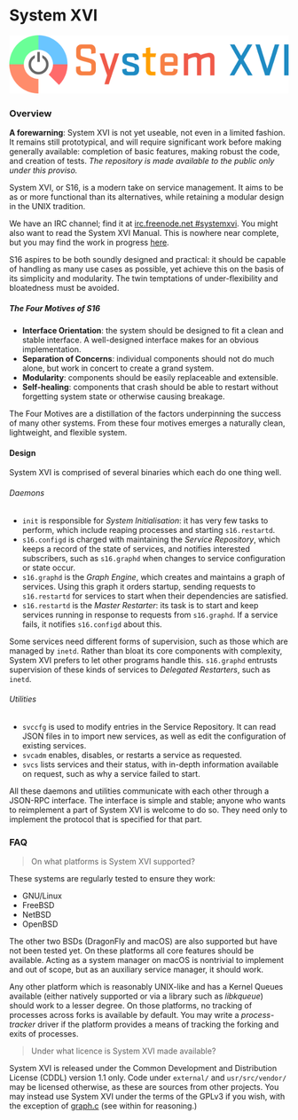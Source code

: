 # System XVI

![System XVI Logo](doc/logotype.png)

### Overview

**A forewarning**: System XVI is not yet useable, not even in a limited fashion.
It remains still prototypical, and will require significant work before making
generally available: completion of basic features, making robust the code, and
creation of tests.
*The repository is made available to the public only under this proviso.*

System XVI, or S16, is a modern take on service management. It aims to be as or
more functional than its alternatives, while retaining a modular design in the
UNIX tradition.

We have an IRC channel; find it at
[irc.freenode.net #systemxvi](irc://irc.freenode.net/systemxvi). You might also
want to read the System XVI Manual. This is nowhere near complete, but you may
find the work in progress [here](https://system-xvi.readthedocs.io/en/latest/).

S16 aspires to be both soundly designed and practical: it should be capable of
handling as many use cases as possible, yet achieve this on the basis of its
simplicity and modularity. The twin temptations of under-flexibility and
bloatedness must be avoided.

##### The Four Motives of S16

 * **Interface Orientation**: the system should be designed to fit a clean and
   stable interface. A well-designed interface makes for an obvious
   implementation.
 * **Separation of Concerns**: individual components should not do much alone, but
   work in concert to create a grand system.
 * **Modularity**: components should be easily replaceable and extensible.
 * **Self-healing**: components that crash should be able to restart without
   forgetting system state or otherwise causing breakage.

The Four Motives are a distillation of the factors underpinning the success
of many other systems. From these four motives emerges a naturally clean,
lightweight, and flexible system.

#### Design

System XVI is comprised of several binaries which each do one thing well.

###### Daemons

 * `init` is responsible for *System Initialisation*: it has very few tasks to
    perform, which include reaping processes and starting `s16.restartd`.
 * `s16.configd` is charged with maintaining the *Service Repository*, which
   keeps a record of the state of services, and notifies interested subscribers,
   such as `s16.graphd` when changes to service configuration or state occur.
 * `s16.graphd` is the *Graph Engine*, which creates and maintains a graph of
   services. Using this graph it orders startup, sending requests to
   `s16.restartd` for services to start when their dependencies are satisfied.
 * `s16.restartd` is the *Master Restarter*: its task is to start and keep
   services running in response to requests from `s16.graphd`. If a service
   fails, it notifies `s16.configd` about this.

Some services need different forms of supervision, such as those which are
managed by `inetd`. Rather than bloat its core components with complexity,
System XVI prefers to let other programs handle this. `s16.graphd` entrusts
supervision of these kinds of services to *Delegated Restarters*, such as
`inetd`.

###### Utilities

 * `svccfg` is used to modify entries in the Service Repository. It can read JSON
   files in to import new services, as well as edit the configuration of existing
   services.
 * `svcadm` enables, disables, or restarts a service as requested.
 * `svcs` lists services and their status, with in-depth information available
   on request, such as why a service failed to start.

All these daemons and utilities communicate with each other through a JSON-RPC
interface. The interface is simple and stable; anyone who wants to reimplement a
part of System XVI is welcome to do so. They need only to implement the protocol
that is specified for that part.

### FAQ

> On what platforms is System XVI supported?

These systems are regularly tested to ensure they work:
 * GNU/Linux
 * FreeBSD
 * NetBSD
 * OpenBSD

The other two BSDs (DragonFly and macOS) are also supported but have
not been tested yet. On these platforms all core features should be available.
Acting as a system manager on macOS is nontrivial to implement and out of
scope, but as an auxiliary service manager, it should work.

Any other platform which is reasonably UNIX-like and has a Kernel Queues
available (either natively supported or via a library such as *libkqueue*)
should work to a lesser degree. On those platforms, no tracking of processes
across forks is available by default. You may write a *process-tracker* driver
if the platform provides a means of tracking the forking and exits of
processes.

> Under what licence is System XVI made available?

System XVI is released under the Common Development and Distribution License
(CDDL) version 1.1 only. Code under `external/` and `usr/src/vendor/` may be
licensed otherwise, as these are sources from other projects.
You may instead use System XVI under the terms of the GPLv3 if you wish, with
the exception of [graph.c](app/graphd/graph.c) (see within for reasoning.)


